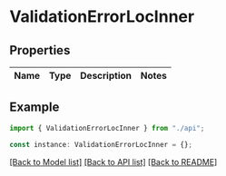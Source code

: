 # ValidationErrorLocInner

## Properties

| Name | Type | Description | Notes |
| ---- | ---- | ----------- | ----- |

## Example

```typescript
import { ValidationErrorLocInner } from "./api";

const instance: ValidationErrorLocInner = {};
```

[[Back to Model list]](../README.md#documentation-for-models) [[Back to API list]](../README.md#documentation-for-api-endpoints) [[Back to README]](../README.md)

